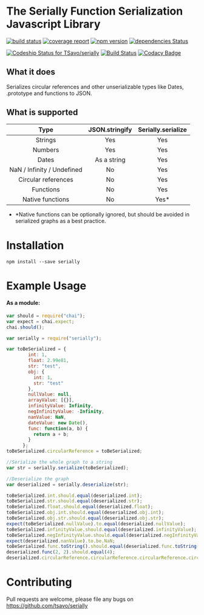 # The Serially Function Serialization Javascript Library

[![build status](https://gitlab.com/TSavo/serially/badges/master/build.svg)](https://gitlab.com/TSavo/serially/commits/master) [![coverage report](https://gitlab.com/TSavo/serially/badges/master/coverage.svg)](https://gitlab.com/TSavo/serially/commits/master) [![npm version](https://badge.fury.io/js/serially.svg)](https://badge.fury.io/js/serially) [![dependencies Status](https://david-dm.org/tsavo/serially/status.svg)](https://david-dm.org/tsavo/serially) 

[ ![Codeship Status for TSavo/serially](https://app.codeship.com/projects/0e77e010-a465-0134-9d74-3a669caf4c8a/status?branch=master)](https://app.codeship.com/projects/190527) [![Build Status](https://travis-ci.org/TSavo/serially.svg?branch=master)](https://travis-ci.org/TSavo/serially) [![Codacy Badge](https://api.codacy.com/project/badge/Grade/e50b77ccb40d41c8b560200943ae3f45)](https://www.codacy.com/app/evilgenius/serially?utm_source=github.com&amp;utm_medium=referral&amp;utm_content=TSavo/serially&amp;utm_campaign=Badge_Grade)


## What it does

Serializes circular references and other unserializable types like Dates, .prototype and functions to JSON.

## What is supported

| Type | JSON.stringify  | Serially.serialize |
|:---:|:---:|:---:|
| Strings | Yes | Yes |
| Numbers | Yes | Yes |
| Dates   | As a string | Yes |
| NaN / Infinity / Undefined | No | Yes |
| Circular references | No | Yes |
| Functions | No | Yes |
| Native functions | No | Yes* |

* *Native functions can be optionally ignored, but should be avoided in serialized graphs as a best practice.

# Installation

    npm install --save serially

# Example Usage

#### As a module:
```javascript
var should = require("chai");
var expect = chai.expect;
chai.should();

var serially = require("serially");

var toBeSerialized = {
        int: 1,
        float: 2.99e81,
        str: "test",
        obj: {
          int: 1,
          str: "test"
        },
        nullValue: null,
        arrayValue: [{}],
        infinityValue: Infinity,
        negInfinityValue: -Infinity,
        nanValue: NaN,
        dateValue: new Date(),
        func: function(a, b) {
          return a + b;
        }
      };
toBeSerialized.circularReference = toBeSerialized;

//Serialize the whole graph to a string
var str = serially.serialize(toBeSerialized);

//Deserialize the graph
var deserialized = serially.deserialize(str);

toBeSerialized.int.should.equal(deserialized.int);
toBeSerialized.str.should.equal(deserialized.str);
toBeSerialized.float.should.equal(deserialized.float);
toBeSerialized.obj.int.should.equal(deserialized.obj.int);
toBeSerialized.obj.str.should.equal(deserialized.obj.str);
expect(toBeSerialized.nullValue).to.equal(deserialized.nullValue);
toBeSerialized.infinityValue.should.equal(deserialized.infinityValue);
toBeSerialized.negInfinityValue.should.equal(deserialized.negInfinityValue);
expect(deserialized.nanValue).to.be.NaN;
toBeSerialized.func.toString().should.equal(deserialized.func.toString());
deserialized.func(2, 2).should.equal(4);
deserialized.circularReference.circularReference.circularReference.circularReference.should.equal(deserialized);

```

# Contributing
Pull requests are welcome, please file any bugs on https://github.com/tsavo/serially